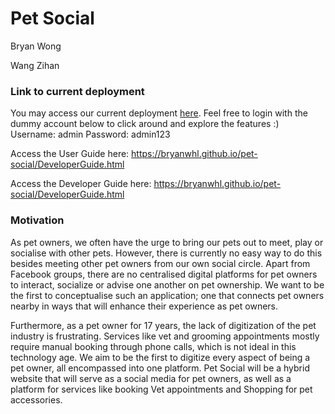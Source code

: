 # Pet Social

Bryan Wong

Wang Zihan

### Link to current deployment
You may access our current deployment [here](http://54.179.234.160/).
Feel free to login with the dummy account below to click around and explore the features :)
Username: admin
Password: admin123

Access the User Guide here: https://bryanwhl.github.io/pet-social/DeveloperGuide.html

Access the Developer Guide here: https://bryanwhl.github.io/pet-social/DeveloperGuide.html


### Motivation

As pet owners, we often have the urge to bring our pets out to meet, play or socialise with other pets. However, there is currently no easy way to do this besides meeting other pet owners from our own social circle. Apart from Facebook groups, there are no centralised digital platforms for pet owners to interact, socialize or advise one another on pet ownership. We want to be the first to conceptualise such an application; one that connects pet owners nearby in ways that will enhance their experience as pet owners.

Furthermore, as a pet owner for 17 years, the lack of digitization of the pet industry is frustrating. Services like vet and grooming appointments mostly require manual booking through phone calls, which is not ideal in this technology age. We aim to be the first to digitize every aspect of being a pet owner, all encompassed into one platform. Pet Social will be a hybrid website that will serve as a social media for pet owners, as well as a platform for services like booking Vet appointments and Shopping for pet accessories.
